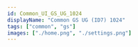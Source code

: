 ```yaml
---
id: Common_UI_GS_UG_1024
displayName: "Common GS UG (ID7) 1024"
tags: ["common", "gs"]
images: ["./home.png", "./settings.png"]
---
```

